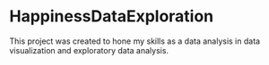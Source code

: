 # HappinessDataExploration
This project was created to hone my skills as a data analysis in data visualization and exploratory data analysis.
